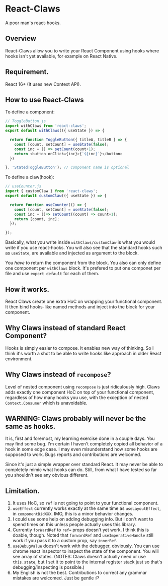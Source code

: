 # React-Claws
A poor man's react-hooks.

## Overview

React-Claws allow you to write your React Component using hooks where hooks isn't yet available, for example on React Native.

## Requirement.

React 16+ (It uses new Context API).

## How to use React-Claws

To define a component:

```javascript
// ToggleButton.js
import withClaws from 'react-claws';
export default withClaws(({ useState }) => {

  return function ToggleButton({ titleA, titleB } => {
    const [count, setCount] = useState(false);
    const inc = () => setCount(count+1);
    return <button onClick={inc}>{`${inc}`}</button>
  })

}, 'StatedToggleButton'); // component name is optional
```

To define a claw(hook):

```javascript
// useCounter.js
import { customClaw } from 'react-claws';
export default customClaw(({ useState }) => {

  return function useCounter(() => {
    const [count, setCount] = useState(false);
    const inc = ()=> setCount((count) => count+1);
    return [count, inc];
  });

});
```

Basically, what you write inside `withClaws/customClaw` is what you would write if you use react-hooks. You will also see that the standard hooks such as `useState`, are available and injected as argument to the block.

You *have* to return the component from the block. You also can only define one component per `withClaws` block. It's prefered to put one componet per file and use `export default` for each of them.

## How it works.

React Claws create one extra HoC on wrapping your functional component.
It then bind hooks-like named methods and inject into the block for your component.

## Why Claws instead of standard React Component?

Hooks is simply easier to compose. It enables new way of thinking.
So I think it's worth a shot to be able to write hooks like approach in older React environment.

## Why Claws instead of `recompose`?

Level of nested component using `recompose` is just ridiculously high.
Claws adds exactly one component HoC on top of your functional component, regardless of how many hooks you use, with the exception of nested `Context.Consumer` which is unavoidable.

## WARNING: Claws probably will never be the same as hooks.

It is, first and foremost, my learning exercise done in a couple days.
You may find some bug. I'm certain I haven't completely copied all behavior of a hook in some edge case. I may even misunderstand how some hooks are supposed to work. Bugs reports and contributions are welcomed.

Since it's just a simple wrapper over standard React. It may never be able to completely mimic what hooks can do. Still, from what I have tested so far you shouldn't see any obvious different.

## Limitation.

1. It uses HoC, so `ref` is not going to point to your functional component.
2. `useEffect` currently works exactly at the same time as `useLayoutEffect`, in `componentDidXXX`. IMO, this is a minor behavior changes.
3. I could use some help on adding debugging info. But I don't want to spend times on this unless people actually uses this library.
4. Currently `forWardRef` to `ref=` props doesn't yet work. I think this is doable, though. Noted that `forwardRef` and `useImperativeHandle` still work if you pass it to a custom prop, say `innerRef`.
5. `useDebugValue` doesn't work with the debugger, obviously. You can use chrome react inspector to inspect the state of the component. You will see array of states. (NOTES: Claws doesn't actually need or use `this.state`, but I set it to point to the internal register stack just so that's debugging/inspecting is possible.)
6. My English is not the best. Contributions to correct any grammar mistakes are welcomed. Just be gentle :P
